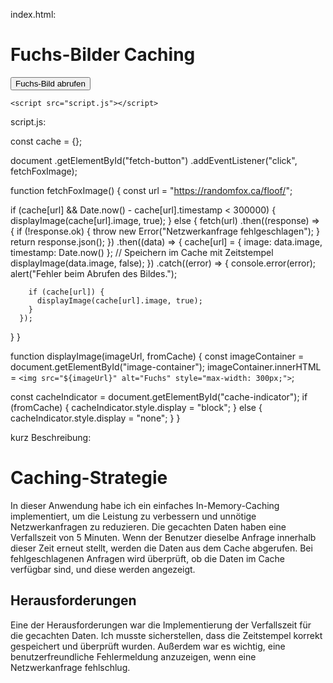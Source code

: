 index.html:

<!DOCTYPE html>
<html lang="de">
  <head>
    <meta charset="UTF-8" />
    <meta name="viewport" content="width=device-width, initial-scale=1.0" />
    <title>Fuchs-Bilder Caching</title>
    <style>
      #cache-indicator {
        display: none;
        background-color: #e0ffe0;
        padding: 10px;
        margin-top: 10px;
      }
    </style>
  </head>
  <body>
    <h1>Fuchs-Bilder Caching</h1>
    <button id="fetch-button">Fuchs-Bild abrufen</button>
    <div id="image-container"></div>
    <div id="cache-indicator">Daten aus dem Cache</div>

    <script src="script.js"></script>
  </body>
</html>

script.js:

const cache = {};

document
  .getElementById("fetch-button")
  .addEventListener("click", fetchFoxImage);

function fetchFoxImage() {
  const url = "https://randomfox.ca/floof/";

  if (cache[url] && Date.now() - cache[url].timestamp < 300000) {
    displayImage(cache[url].image, true);
  } else {
    fetch(url)
      .then((response) => {
        if (!response.ok) {
          throw new Error("Netzwerkanfrage fehlgeschlagen");
        }
        return response.json();
      })
      .then((data) => {
        cache[url] = { image: data.image, timestamp: Date.now() }; // Speichern im Cache mit Zeitstempel
        displayImage(data.image, false);
      })
      .catch((error) => {
        console.error(error);
        alert("Fehler beim Abrufen des Bildes.");

        if (cache[url]) {
          displayImage(cache[url].image, true);
        }
      });
  }
}

function displayImage(imageUrl, fromCache) {
  const imageContainer = document.getElementById("image-container");
  imageContainer.innerHTML = `<img src="${imageUrl}" alt="Fuchs" style="max-width: 300px;">`;

  const cacheIndicator = document.getElementById("cache-indicator");
  if (fromCache) {
    cacheIndicator.style.display = "block";
  } else {
    cacheIndicator.style.display = "none";
  }
}

kurz Beschreibung:

# Caching-Strategie

In dieser Anwendung habe ich ein einfaches In-Memory-Caching implementiert, um die Leistung zu verbessern und unnötige Netzwerkanfragen zu reduzieren.
Die gecachten Daten haben eine Verfallszeit von 5 Minuten. Wenn der Benutzer dieselbe Anfrage innerhalb dieser Zeit erneut stellt, 
werden die Daten aus dem Cache abgerufen. Bei fehlgeschlagenen Anfragen wird überprüft, ob die Daten im Cache verfügbar sind, und diese werden angezeigt.

## Herausforderungen

Eine der Herausforderungen war die Implementierung der Verfallszeit für die gecachten Daten. Ich musste sicherstellen, 
dass die Zeitstempel korrekt gespeichert und überprüft wurden. Außerdem war es wichtig, eine benutzerfreundliche Fehlermeldung anzuzeigen,
wenn eine Netzwerkanfrage fehlschlug.
